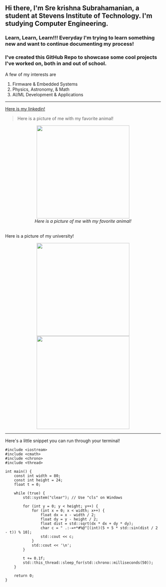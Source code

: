 ## **Hi there, I'm Sre krishna Subrahamanian, a student at Stevens Institute of Technology. I'm studying Computer Engineering.**
### Learn, Learn, Learn!!! Everyday I'm trying to learn something new and want to continue documenting my process! ###
### I've created this GitHub Repo to showcase some cool projects I've worked on, both in and out of school. ###

A few of my interests are
1. Firmware & Embedded Systems
2. Physics, Astronomy, & Math
3. AI/ML Development & Applications

---

[Here is my linkedin!](https://www.linkedin.com/in/srekrishnasubrahamanian/)

>Here is a picture of me with my favorite animal!
<p align="center">
  <img src="IMAGE_1_URL" width="300" height="300" /><br>
  <em>Here is a picture of me with my favorite animal!</em><br><br>
  <img

>Here is a picture of my university!
<p align="center">
  <img src="https://github.com/user-attachments/assets/989dac2b-5b20-4d05-92c8-c4d221b78c2f" width="300" height="300" />
  <img src="https://tour.stevens.edu/maps/UMAP_2017082365446_MINI.jpg" width="300" height="300" />
</p>

---
Here's a little snippet you can run through your terminal!

```
#include <iostream>
#include <cmath>
#include <chrono>
#include <thread>

int main() {
    const int width = 80;
    const int height = 24;
    float t = 0;

    while (true) {
        std::system("clear"); // Use "cls" on Windows

        for (int y = 0; y < height; y++) {
            for (int x = 0; x < width; x++) {
                float dx = x - width / 2;
                float dy = y - height / 2;
                float dist = std::sqrt(dx * dx + dy * dy);
                char c = " .:-=+*#%@"[(int)(5 + 5 * std::sin(dist / 2 - t)) % 10];
                std::cout << c;
            }
            std::cout << '\n';
        }

        t += 0.1f;
        std::this_thread::sleep_for(std::chrono::milliseconds(50));
    }

    return 0;
}

```


